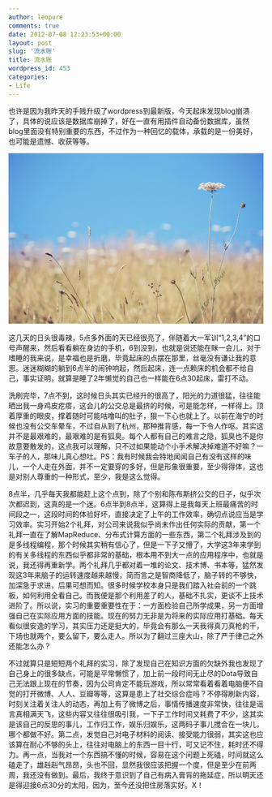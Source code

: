 ```yaml
---
author: leopure
comments: true
date: 2012-07-08 12:23:53+00:00
layout: post
slug: '流水账'
title: 流水账
wordpress_id: 453
categories:
- Life
---
```


也许是因为我昨天的手贱升级了wordpress到最新版，今天起床发现blog崩溃了，具体的说应该是数据库崩掉了，好在一直有用插件自动备份数据库，虽然blog里面没有特别重要的东西，不过作为一种回忆的载体，承载的是一份美好，也可能是遗憾、收获等等。


![](/images/Hello_by_Jazzy_Blues.jpg)




<!-- more -->

这几天的日头很毒辣，5点多外面的天已经很亮了，伴随着大一军训“1,2,3,4”的口号声醒来，然后看看躺在身边的手机，6到没到，也就是说还能在眯一会儿，对于嗜睡的我来说，是幸福也是折磨，毕竟起床的点摆在那里，丝毫没有谦让我的意思。迷迷糊糊的躺到6点半的闹钟响起，然后起床，连一点赖床的机会都不给自己，事实证明，就算是睡了2年懒觉的自己也一样能在6点30起床，雷打不动。



洗刷完毕，7点不到，这时候日头其实已经升的很高了，阳光的力道很猛，往往能晒出我一身鸡皮疙瘩，这会儿的公交总是最挤的时候，可是能怎样，一样得上。顶着厚重的眼皮，撑着随时可能咕噜叫的肚子，狠一下心也就上了。以前在海宁的时候也没有公交车晕车，不过自从到了杭州，那种推背感，每一下令人作呕。其实这并不是最艰难的，最艰难的是有狐臭。每个人都有自己的难言之隐，狐臭也不是你故意要散发的，这点我可以理解，只不过如果能动个小手术解决掉难道不好嘛？一车子的人，那味儿真心想吐。PS：我有时候我会特地闻闻自己有没有这样的味儿，一个人走在外面，并不一定要穿的多好，但是形象很重要，至少得得体，这也是对别人尊重的一种形式，至少，我是这么觉得。



8点半，几乎每天我都能赶上这个点到，除了个别和陈布斯挤公交的日子，似乎次次都迟到，这真的是一个迷。6点半到8点半，这算得上是我每天上班最痛苦的时间段之一，这段时间的体验好坏，直接决定了上午的工作效率，确切点说应当是学习效率。实习开始2个礼拜，对公司来说我似乎尚未作出任何实际的贡献，第一个礼拜一直在了解MapReduce、分布式计算方面的一些东西，第二个礼拜涉及到的是多线程编程，那个时候其实稍有信心了，但是一下子又懵了，大学这3年来学到的有关多线程的东西似乎都非常的基础，根本用不到大一点的应用程序中，也就是说，我还得再重新学。两个礼拜几乎都对着一堆的论文、技术博、书本等，猛然发现这3年来脑子的运转速度越来越慢，简而言之是智商降低了，脑子转的不够快，加深急于求进，后果可想而知。很多时候学校本身只是我们踏入社会前的一个跳板，如何利用全看自己。而我便是那个利用差了的人，基础不扎实，更谈不上技术进阶了。所以说，实习的重要重要性在于：一方面检验自己所学成果，另一方面增强自己在实际应用方面的技能。现在的努力无非是为将来的实际应用打基础。每天看似很安逸的学习，其实压力还是挺大的，毕竟会有那么一天我得真刀真枪的干，下场也就两个，要么留下，要么走人。所以为了翻过三座大山，除了严于律己之外还能怎么办？



不过就算只是短短两个礼拜的实习，除了发现自己在知识方面的欠缺外我也发现了自己身上的很多缺点，可能是平常懒惯了，加上前一段时间无止尽的Dota导致自己无法跟上现在的节奏，因为公司肯定不能玩游戏，所以常常看着看着电脑便不自觉的打开微博、人人、豆瓣等等，这算是患上了社交综合症吗？不停得刷新内容，时刻关注着关注人的动态，再加上有了微博之后，事情传播速度非常快，往往是谣言真相满天飞，这些内容又往往很吸引我，一下子工作时间又耗费了不少，这其实是该自己的反思的事儿，工作归工作，娱乐归娱乐，这两码子事儿搅合在一块儿，哪个都做不好。第二点，发觉自己对电子材料的阅读、接受能力很弱，其实这也应该算在耐心不够的头上，往往对电脑上的东西一目十行，可又记不住，耗时还不得力。再一点，当我对一个东西搞不懂的时候，容易在这个问题上死磕，时间就这么磕走了，雄赳赳气昂昂，头也不回，显然我很应该把握一个度，但是至少在前两周，我还没有做到。最后，我终于意识到了自己有病入膏肓的拖延症，所以明天还是得迎接6点30分的太阳，因为，至今还没把住房落实好。X！




